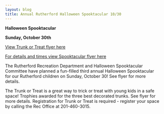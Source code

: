 ```yaml
---
layout: blog
title: Annual Rutherford Halloween Spooktacular 10/30
---
```


**Halloween Spooktacular**

**Sunday, October 30th**

[View Trunk or Treat flyer here](https://storage.googleapis.com/static.rutherford-nj.com/recreation/posts/2016_Halloween_TrunkorTreat.pdf)

[For details and times view Spooktacular flyer here](https://storage.googleapis.com/static.rutherford-nj.com/recreation/posts/2016_Halloween_Spooktacular.pdf)

The Rutherford Recreation Department and Halloween Spooktacular Committee have planned a fun-filled third annual Halloween Spooktacular for our Rutherford children on Sunday, October 30! See flyer for more details.

The Trunk or Treat is a great way to trick or treat with young kids in a safe space! Trophies awarded for the three best decorated trunks. See flyer for more details. Registration for Trunk or Treat is required - register your space by calling the Rec Office at 201-460-3015.

